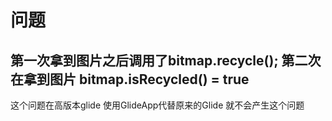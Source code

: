 # 问题
## 第一次拿到图片之后调用了bitmap.recycle(); 第二次在拿到图片 bitmap.isRecycled() = true
这个问题在高版本glide 使用GlideApp代替原来的Glide 就不会产生这个问题

